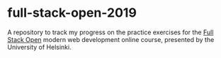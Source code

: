 # full-stack-open-2019

A repository to track my progress on the practice exercises for the [Full Stack Open](https://fullstackopen.com/en) modern web development online course, presented by the University of Helsinki. 

